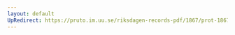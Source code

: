 ```yaml
---
layout: default
UpRedirect: https://pruto.im.uu.se/riksdagen-records-pdf/1867/prot-1867--ak--413/prot-1867--ak--413_003.pdf
---
```

